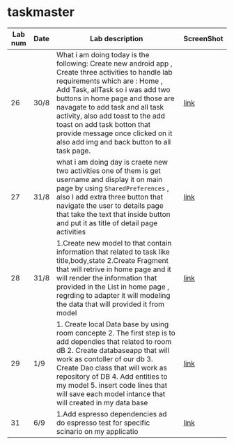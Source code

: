 # taskmaster



Lab num|Date|Lab description|ScreenShot
---|---|---|---
26|30/8|What i am doing today is the following: Create new android app , Create three activities to handle lab requirements which are : Home , Add Task, allTask so i was add two buttons in home page and those are navagate to add task and all task activity, also add toast to the add toast on add task botton that provide message once clicked on it also add img and back button to all task page.|[link](./Screenshot1.md)
27|31/8|what i am doing day is craete new two activities one of them is get username and display it on main page by using `SharedPreferences` , also I add extra three button that navigate the user to details page that take the text that inside button and put it as title of detail page activities|[link](./Screenshot2.md)
28|31/8| 1.Create new model to that contain information that related to task like title,body,state 2.Create Fragment that will retrive in home page and it will render the information that provided in the List in home page , regrding to adapter it will modeling the data that will provided it from model|[link](./Screenshot3.md)
29|1/9|1. Create local Data base by using room concepte 2. The first step is to add dependies that related to room dB 2. Create databaseapp that will work as contoller of our db 3. Create Dao class that will work as repository of DB 4. Add entities to my  model 5. insert code lines that will save each model intance that will created in my data base |[link](./Screenshot4.md)
31|6/9|1.Add espresso dependencies ad do espresso test for specific scinario on my applicatio|[link](./Screenshot4.md)

